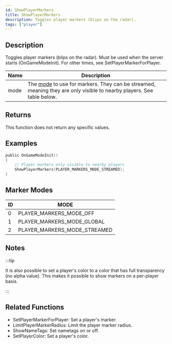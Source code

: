 ```yaml
---
id: ShowPlayerMarkers
title: ShowPlayerMarkers
description: Toggles player markers (blips on the radar).
tags: ["player"]
---
```


## Description

Toggles player markers (blips on the radar). Must be used when the server starts (OnGameModeInit). For other times, see SetPlayerMarkerForPlayer.

| Name | Description                                                                                                          |
| ---- | -------------------------------------------------------------------------------------------------------------------- |
| mode | The [mode](#marker-modes) to use for markers. They can be streamed, meaning they are only visible to nearby players. See table below. |

## Returns

This function does not return any specific values.

## Examples

```c
public OnGameModeInit()
{
    // Player markers only visible to nearby players
    ShowPlayerMarkers(PLAYER_MARKERS_MODE_STREAMED);
}
```

## Marker Modes
| ID    | MODE |
| ----- | ----------------------------- |
| 0     | PLAYER_MARKERS_MODE_OFF       |
| 1     | PLAYER_MARKERS_MODE_GLOBAL    |
| 2     | PLAYER_MARKERS_MODE_STREAMED  |

## Notes

:::tip

It is also possible to set a player's color to a color that has full transparency (no alpha value). This makes it possible to show markers on a per-player basis.

:::

## Related Functions

- SetPlayerMarkerForPlayer: Set a player's marker.
- LimitPlayerMarkerRadius: Limit the player marker radius.
- ShowNameTags: Set nametags on or off.
- SetPlayerColor: Set a player's color.

